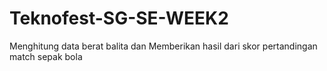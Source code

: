 # Teknofest-SG-SE-WEEK2
Menghitung data berat balita dan Memberikan hasil dari skor pertandingan match sepak bola
